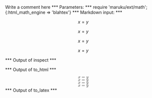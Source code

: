 Write a comment here
*** Parameters: ***
require 'maruku/ext/math';{:html_math_engine => 'blahtex'}
*** Markdown input: ***

$$ x = y $$

$$ x 
= y $$

$$ 
x = y $$

$$ x = y 
$$

*** Output of inspect ***

*** Output of to_html ***
<div class="maruku-equation"><math xmlns="http://www.w3.org/1998/Math/MathML" display="block" class="maruku-mathml">
<mrow><mi>x</mi><mo lspace="0.278em" rspace="0.278em">=</mo><mi>y</mi></mrow>
</math><span class="maruku-eq-tex"><code style="display: none">x = y</code></span></div><div class="maruku-equation"><math xmlns="http://www.w3.org/1998/Math/MathML" display="block" class="maruku-mathml">
<mrow><mi>x</mi><mo lspace="0.278em" rspace="0.278em">=</mo><mi>y</mi></mrow>
</math><span class="maruku-eq-tex"><code style="display: none">x 
= y</code></span></div><div class="maruku-equation"><math xmlns="http://www.w3.org/1998/Math/MathML" display="block" class="maruku-mathml">
<mrow><mi>x</mi><mo lspace="0.278em" rspace="0.278em">=</mo><mi>y</mi></mrow>
</math><span class="maruku-eq-tex"><code style="display: none">x = y</code></span></div><div class="maruku-equation"><math xmlns="http://www.w3.org/1998/Math/MathML" display="block" class="maruku-mathml">
<mrow><mi>x</mi><mo lspace="0.278em" rspace="0.278em">=</mo><mi>y</mi></mrow>
</math><span class="maruku-eq-tex"><code style="display: none">x = y</code></span></div>
*** Output of to_latex ***
